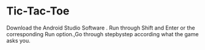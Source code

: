 # Tic-Tac-Toe
 Download the Android Studio Software . Run through Shift and Enter or the corresponding Run option.,Go through stepbystep according what the game asks you.
